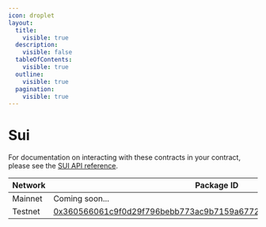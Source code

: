 ```yaml
---
icon: droplet
layout:
  title:
    visible: true
  description:
    visible: false
  tableOfContents:
    visible: true
  outline:
    visible: true
  pagination:
    visible: true
---
```


# Sui

For documentation on interacting with these contracts in your contract, please see the [SUI API reference](../../api-reference/contract-apis/sui.md).

| Network | Package ID                                                                                                                                                                            |
| ------- | ------------------------------------------------------------------------------------------------------------------------------------------------------------------------------------- |
| Mainnet | Coming soon...                                                                                                                                                                        |
| Testnet | [0x360566061c9f0d29f796bebb773ac9b7159a67727d5ba26790c5b6777142889b](https://suiscan.xyz/testnet/object/0x360566061c9f0d29f796bebb773ac9b7159a67727d5ba26790c5b6777142889b/tx-blocks) |
